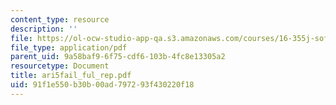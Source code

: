 ```yaml
---
content_type: resource
description: ''
file: https://ol-ocw-studio-app-qa.s3.amazonaws.com/courses/16-355j-software-engineering-concepts-fall-2005/91f1e550b30b00ad797293f430220f18_ari5fail_ful_rep.pdf
file_type: application/pdf
parent_uid: 9a58baf9-6f75-cdf6-103b-4fc8e13305a2
resourcetype: Document
title: ari5fail_ful_rep.pdf
uid: 91f1e550-b30b-00ad-7972-93f430220f18
---
```

